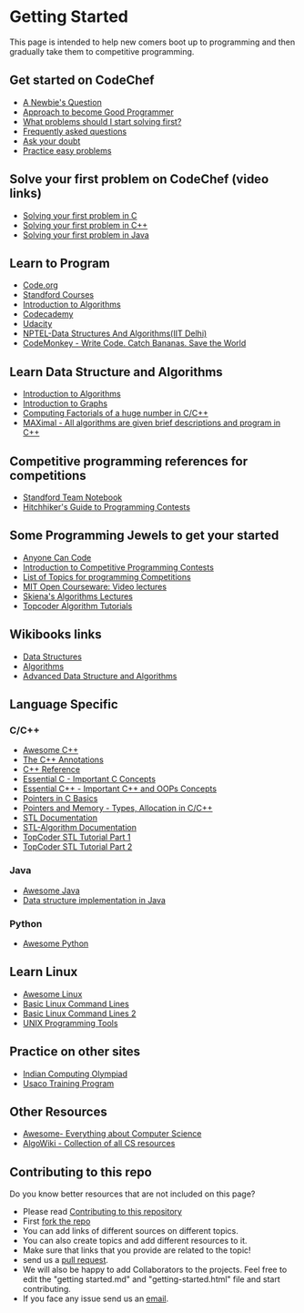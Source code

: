 
# Getting Started

This page is intended to help new comers boot up to  programming and then gradually take them to competitive programming.

## Get started on CodeChef

* [A Newbie's Question](http://discuss.codechef.com/questions/4382/getting-started-here-questions-about-strategy-etiquitte-etc)
* [Approach to become Good Programmer](http://discuss.codechef.com/questions/14613/approach-to-become-good-programmer)
* [What problems should I start solving first?](http://discuss.codechef.com/questions/3154/a-newbie-can-anyone-help-me)
* [Frequently asked questions](/wiki/faq)
* [Ask your doubt](http://discuss.codechef.com/)
* [Practice easy problems](/problems/easy)

## Solve your first problem on CodeChef (video links)

*   [Solving your first problem in C](http://www.youtube.com/watch?v=qM-TzG3dkcc)
*   [Solving your first problem in C++](http://www.youtube.com/watch?v=fm7tTWy-H-E)
*   [Solving your first problem in Java](http://www.youtube.com/watch?v=gaPdjwuFZTs)


## Learn to Program

*   [Code.org](http://www.code.org/learn/)
*   [Standford Courses](http://see.stanford.edu/see/courses.aspx)
*   [Introduction to Algorithms](http://en.wikipedia.org/wiki/Introduction_to_Algorithms)
*   [Codecademy](http://www.codecademy.com/afterschool/)
*   [Udacity](https://www.udacity.com/)
*   [NPTEL-Data Structures And Algorithms(IIT Delhi)](http://nptel.iitm.ac.in/video.php?subjectId=106102064)
*   [CodeMonkey - Write Code. Catch Bananas. Save the World](http://playcodemonkey.com/)

## Learn Data Structure and Algorithms 

*   [Introduction to Algorithms](http://en.wikipedia.org/wiki/Introduction_to_Algorithms)
*   [Introduction to Graphs](http://discuss.codechef.com/questions/17801/introduction-to-graphs-definitions-traversal-depth-first-search)
*   [Computing Factorials of a huge number in C/C++](http://discuss.codechef.com/questions/7349/computing-factorials-of-a-huge-number-in-cc-a-tutorial)
*   [MAXimal - All algorithms are given brief descriptions and program in C++](http://e-maxx.ru/algo/)

## Competitive programming references for competitions

*   [Standford Team Notebook](http://web.stanford.edu/~liszt90/acm/notebook.html)
*   [Hitchhiker's Guide to Programming Contests](http://comscigate.com/Books/contests/icpc.pdf)

## Some Programming Jewels to get your started

*   [Anyone Can Code](http://dhruvbird.com/61.html)
*   [Introduction to Competitive Programming Contests](http://www.stanford.edu/class/cs97si/)
*   [List of Topics for programming Competitions](https://docs.google.com/document/d/1MlbFmE6ji3Yb6mNmZDHcNIBiZzlhzf31iz2wUe3iS0M/edit?authkey=COyc9Uc)
*   [MIT Open Courseware: Video lectures](http://ocw.mit.edu/courses/electrical-engineering-and-computer-science/6-046j-introduction-to-algorithms-sma-5503-fall-2005/video-lectures/)
*   [Skiena's Algorithms Lectures](http://www.cs.sunysb.edu/~algorith/video-lectures/)
*   [Topcoder Algorithm Tutorials](http://www.topcoder.com/tc?d1=tutorials&d2=alg_index&module=Static)

## Wikibooks links

*   [Data Structures](http://en.wikibooks.org/wiki/Data_Structures)
*   [Algorithms](http://en.wikibooks.org/wiki/Algorithms)
*   [Advanced Data Structure and Algorithms](http://en.wikibooks.org/wiki/Advanced_Data_Structures_and_Algorithms)

## Language Specific

### C/C++

*   [Awesome C++](https://github.com/fffaraz/awesome-cpp)
*   [The C++ Annotations](http://www.icce.rug.nl/documents/cplusplus/)
*   [C++ Reference](http://en.cppreference.com/)
*   [Essential C - Important C Concepts](http://sunburn.stanford.edu/~nick/compdocs/Essential_C.pdf)
*   [Essential C++ - Important C++ and OOPs Concepts](http://sunburn.stanford.edu/~nick/compdocs/Essential_C++.pdf)
*   [Pointers in C Basics](http://cslibrary.stanford.edu/106/)
*   [Pointers and Memory - Types, Allocation in C/C++](http://cslibrary.stanford.edu/102/PointersAndMemory.pdf)
*   [STL Documentation](http://www.cplusplus.com/reference/stl)
*   [STL-Algorithm Documentation](http://www.cplusplus.com/reference/algorithm/)
*   [TopCoder STL Tutorial Part 1](https://www.topcoder.com/community/data-science/data-science-tutorials/power-up-c-with-the-standard-template-library-part-1)
*   [TopCoder STL Tutorial Part 2](https://www.topcoder.com/community/data-science/data-science-tutorials/power-up-c-with-the-standard-template-library-part-2)

### Java

* 	[Awesome Java](https://github.com/akullpp/awesome-java)
*   [Data structure implementation in Java](https://github.com/CuriousNikhil/data-structures)

### Python

* 	[Awesome Python](https://github.com/vinta/awesome-python)

## Learn Linux

*   [Awesome Linux](https://github.com/aleksandar-todorovic/awesome-linux)
*   [Basic Linux Command Lines](http://www.efytimes.com/e1/fullnews.asp?edid=112641)
*   [Basic Linux Command Lines 2](http://www.efytimes.com/e1/fullnews.asp?edid=112869)
*   [UNIX Programming Tools](http://sunburn.stanford.edu/~nick/compdocs/Programming_on_Unix.pdf)

## Practice on other sites

* [Indian Computing Olympiad](http://www.iarcs.org.in/inoi/)
* [Usaco Training Program](http://cerberus.delos.com:790/usacogate)

## Other Resources

* 	[Awesome- Everything about Computer Science](https://github.com/sindresorhus/awesome)
* 	[AlgoWiki - Collection of all CS resources](https://github.com/vicky002/AlgoWiki) 


## Contributing to this repo

Do you know better resources that are not included on this page? 
- Please read [Contributing to this repository](https://github.com/directi/codechef-resources/wiki/Contribution)
- First [fork the repo](https://github.com/anup/codechef-resources) 
- You can add links of different sources on different topics.
- You can also create topics and add different resources to it.
- Make sure that links that you provide are related to the topic!
- send us a [pull request](https://help.github.com/articles/using-pull-requests). 
- We will also be happy to add Collaborators to the projects. Feel free to edit the "getting started.md" and "getting-started.html" file and start contributing. 
- If you face any issue send us an [email](mailto:feedback@codechef.com).

